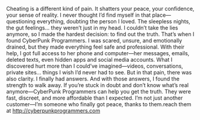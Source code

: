 Cheating is a different kind of pain. It shatters your peace, your confidence, your sense of reality. I never thought I’d find myself in that place—questioning everything, doubting the person I loved. The sleepless nights, the gut feelings… they weren’t just in my head.
I couldn’t take the lies anymore, so I made the hardest decision: to find out the truth.
That’s when I found CyberPunk Programmers. I was scared, unsure, and emotionally drained, but they made everything feel safe and professional. With their help, I got full access to her phone and computer—her messages, emails, deleted texts, even hidden apps and social media accounts. What I discovered hurt more than I could’ve imagined—videos, conversations, private sites… things I wish I’d never had to see.
But in that pain, there was also clarity. I finally had answers. And with those answers, I found the strength to walk away.
If you’re stuck in doubt and don’t know what’s real anymore—CyberPunk Programmers can help you get the truth. They were fast, discreet, and more affordable than I expected. I’m not just another customer—I’m someone who finally got peace, thanks to them.reach them at http://cyberpunkprogrammers.com 
